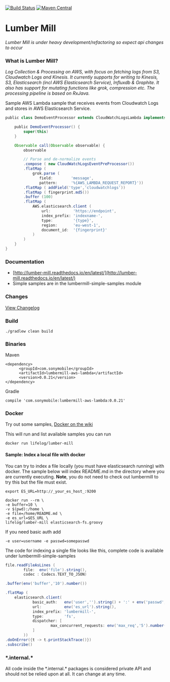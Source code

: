 [![Build Status](https://travis-ci.org/sonyxperiadev/lumber-mill.svg?branch=master)](https://travis-ci.org/sonyxperiadev/lumber-mill) [![Maven Central](https://maven-badges.herokuapp.com/maven-central/com.sonymobile/lumbermill-core/badge.svg)](https://maven-badges.herokuapp.com/maven-central/com.sonymobile/lumbermill-core)
# Lumber Mill

*Lumber Mill is under heavy development/refactoring so expect api changes to occur*

### What is Lumber Mill?
*Log Collection & Processing on AWS, with focus on fetching logs from S3, Cloudwatch Logs and Kinesis.
It currently supports for writing to Kinesis, S3, Elasticsearch (incl AWS Elasticsearch Service), Influxdb & Graphite. It also 
has support for mutating functions like grok, compression etc. The processing pipeline is based on RxJava.*


Sample AWS Lambda sample that receives events from Cloudwatch Logs and stores in AWS Elasticsearch Service.

```groovy
public class DemoEventProcessor extends CloudWatchLogsLambda implements EventProcessor {

    public DemoEventProcessor() {
        super(this)
    }

    Observable call(Observable observable) {
        observable

        // Parse and de-normalize events
        .compose ( new CloudWatchLogsEventPreProcessor())
        .flatMap (  
            grok.parse (
               field:        'message',
               pattern:      '%{AWS_LAMBDA_REQUEST_REPORT}'))
        .flatMap ( addField('type','cloudwatchlogs'))
        .flatMap ( fingerprint.md5())
        .buffer (100)
        .flatMap (
            AWS.elasticsearch.client (
                url:          'https://endpoint',
                index_prefix: 'indexname-',
                type:         '{type}',
                region:       'eu-west-1',
                document_id:  '{fingerprint}'
            )
        )
    }
}
```


### Documentation
* [http://lumber-mill.readthedocs.io/en/latest/](http://lumber-mill.readthedocs.io/en/latest/)
* Simple samples are in the lumbermill-simple-samples module

### Changes
[View Changelog](CHANGELOG.md)

### Build

    ./gradlew clean build
    
### Binaries

Maven

    <dependency>
          <groupId>com.sonymobile</groupId>
          <artifactId>lumbermill-aws-lambda</artifactId>
          <version>0.0.21</version>
    </dependency>

Gradle

    compile 'com.sonymobile:lumbermill-aws-lambda:0.0.21'
    
### Docker

Try out some samples, [Docker on the wiki](https://github.com/sonyxperiadev/lumber-mill/wiki/0.1.-Run-with-docker)

This will run and list available samples you can run

    docker run lifelog/lumber-mill 
    
#### Sample: Index a local file with docker

You can try to index a file locally (you must have elasticsearch running) with docker. The sample below will index README.md
in the directory where you are currently executing. **Note**, you do not need to check out lumbermill to try this but the file
must exist.

    export ES_URL=http://_your_es_host_:9200
     
    docker run --rm \
    -e buffer=10 \
    -v $(pwd):/home \
    -e file=/home/README.md \
    -e es_url=$ES_URL \
    lifelog/lumber-mill elasticsearch-fs.groovy
    
If you need basic auth add
    
    -e user=username -e passwd=somepasswd


The code for indexing a single file looks like this, complete code is available under lumbermill-simple-samples

```groovy
file.readFileAsLines (
        file:  env('file').string(),
        codec : Codecs.TEXT_TO_JSON)

.buffer(env('buffer','10').number())

.flatMap (
    elasticsearch.client(
            basic_auth:   env('user','').string() + ':' + env('passwd','').string(),
            url:          env('es_url').string(),
            index_prefix: 'lumbermill-',
            type:         'fs',
            dispatcher: [
                    max_concurrent_requests: env('max_req','5').number()
            ]
        ))
.doOnError({t -> t.printStackTrace()})
.subscribe()
```
    
### \*.internal.\*

All code inside the \*.internal.\* packages is considered private API and should not be relied upon at all. It can change at any time.
    
